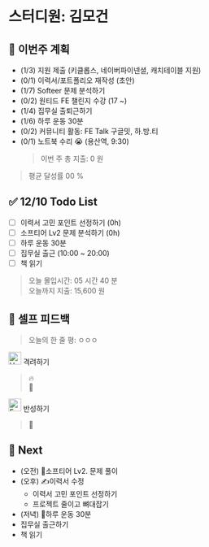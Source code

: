 # 스터디원: 김모건

## 🚀 이번주 계획

- (1/3) 지원 제출 (키클롭스, 네이버파이넨셜, 캐치테이블 지원)
- (0/1) 이력서/포트폴리오 재작성 (초안)
- (1/7) Softeer 문제 분석하기
- (0/2) 원티드 FE 챌린지 수강 (17 ~)
- (1/4) 집무실 출퇴근하기
- (1/6) 하루 운동 30분
- (0/2) 커뮤니티 활동: FE Talk 구글밋, 하.방.티
- (0/1) 노트북 수리 😭 (용산역, 9:30)
  > 이번 주 총 지출: 0 원

> 평균 달성률 00 %

## ✅ 12/10 Todo List

- [ ] 이력서 고민 포인트 선정하기 (0h)
- [ ] 소프티어 Lv2 문제 분석하기 (0h)
- [ ] 하루 운동 30분
- [ ] 집무실 출근 (10:00 ~ 20:00)
- [ ] 책 읽기

> 오늘 몰입시간: 05 시간 40 분<br>
> 오늘까지 지출: 15,600 원

## 🎉 셀프 피드백

> 오늘의 한 줄 평: ㅇㅇㅇ

<img src="https://raw.githubusercontent.com/Tarikul-Islam-Anik/Animated-Fluent-Emojis/master/Emojis/Smilies/Hugging%20Face.png" alt="Hugging Face" width="25" height="25"> 격려하기</img>

> 🔥<br>
> 🤗

<img src="https://raw.githubusercontent.com/Tarikul-Islam-Anik/Animated-Fluent-Emojis/master/Emojis/Smilies/Face%20with%20Monocle.png" alt="Face with Monocle" width="25" height="25"> 반성하기</img>

> 🤣<br>

## 🌱 Next

- (오전) 🔢소프티어 Lv2. 문제 풀이
- (오후) ✍이력서 수정 ️
  - 이력서 고민 포인트 선정하기
  - 프로젝트 줄이고 뼈대잡기
- (저녁) 💪하루 운동 30분
- 집무실 출근하기
- 책 읽기
